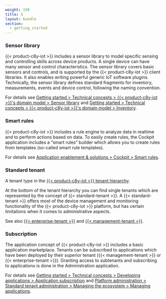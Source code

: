```yaml
---
weight: 150
title: S
layout: bundle
section:
  - getting_started
---
```



### Sensor library

{{< product-c8y-iot >}} includes a sensor library to model specific sensing and controlling skills across device products. A single device can have many sensor and control characteristics. The sensor library covers basic sensors and controls, and is supported by the {{< product-c8y-iot >}} client libraries. It also enables writing powerful generic IoT software plugins.
Technically, the sensor library defines standard fragments for inventory, measurements, events and device control, following the naming convention.

For details see [Getting started > Technical concepts > {{< product-c8y-iot >}}'s domain model > Sensor library](/concepts/domain-model/#sensor-library) and [Getting started > Technical concepts > {{< product-c8y-iot >}}'s domain model > Inventory](/concepts/domain-model/#inventory).


### Smart rules

{{< product-c8y-iot >}} includes a rule engine to analyze data in realtime and to perform actions based on data. To easily create rules, the Cockpit application includes a “smart rules” builder which allows you to create rules from templates (so-called smart rule templates).

For details see [Application enablement & solutions > Cockpit > Smart rules](/cockpit/smart-rules).


### Standard tenant

A tenant type in the [{{< product-c8y-iot >}} tenant hierarchy](/glossary/t/#tenant-hierarchy).

At the bottom of the tenant hierarchy you can find single tenants which are represented by the concept of {{< standard-tenant >}}.
A {{< standard-tenant >}} offers most of the device management and monitoring functionality of the {{< product-c8y-iot >}} platform, but has certain limitations when it comes to administrative aspects.

See also [{{< enterprise-tenant >}}](/glossary/e/#enterprise-tenant) and [{{< management-tenant >}}](/glossary/m/#management-tenant).


### Subscription

The application concept of {{< product-c8y-iot >}} includes a basic application marketplace.
Tenants can be subscribed to applications which have been deployed by their superior tenant ({{< management-tenant >}} or {{< enterprise-tenant >}}).
Granting access to subtenants and subscribing to applications is done in the Administration application.

For details see [Getting started > Technical concepts > Developing applications > Application subscription](/concepts/applications/#subscription) and [Platform administration > Standard tenant administration > Managing the ecosystem > Managing applications](/standard-tenant/ecosystem/#managing-applications).
